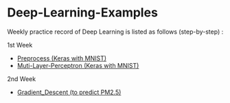 # Deep-Learning-Examples
Weekly practice record of Deep Learning is listed as follows (step-by-step) :

1st Week
- [Preprocess (Keras with MNIST)](https://github.com/Mickey0521/Deep-Learning-Examples/blob/master/1st-Example/1_Keras_Mnist_Preprocess.ipynb)
- [Muti-Layer-Perceptron (Keras with MNIST)](https://github.com/Mickey0521/Deep-Learning-Examples/blob/master/1st-Example/2_Keras_Mnist_Muti-Layer-Perceptron.ipynb)

2nd Week
- [Gradient_Descent (to predict PM2.5)](https://github.com/Mickey0521/Deep-Learning-Examples/tree/master/2nd-Example)
